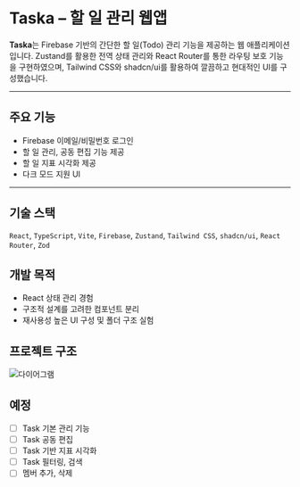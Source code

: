 # Taska – 할 일 관리 웹앱

**Taska**는 Firebase 기반의 간단한 할 일(Todo) 관리 기능을 제공하는 웹 애플리케이션입니다.
Zustand를 활용한 전역 상태 관리와 React Router를 통한 라우팅 보호 기능을 구현하였으며,
Tailwind CSS와 shadcn/ui를 활용하여 깔끔하고 현대적인 UI를 구성했습니다.

---

## 주요 기능

- Firebase 이메일/비밀번호 로그인
- 할 일 관리, 공동 편집 기능 제공
- 할 일 지표 시각화 제공
- 다크 모드 지원 UI

---

## 기술 스택

`React`, `TypeScript`, `Vite`, `Firebase`, `Zustand`, `Tailwind CSS`, `shadcn/ui`, `React Router`, `Zod`

## 개발 목적

- React 상태 관리 경험
- 구조적 설계를 고려한 컴포넌트 분리
- 재사용성 높은 UI 구성 및 폴더 구조 실험

## 프로젝트 구조

![다이어그램](https://github.com/user-attachments/assets/9fdcb88b-aab4-455e-9997-0a6394a42ec3)

## 예정

- [ ] Task 기본 관리 기능
- [ ] Task 공동 편집
- [ ] Task 기반 지표 시각화
- [ ] Task 필터링, 검색
- [ ] 멤버 추가, 삭제
